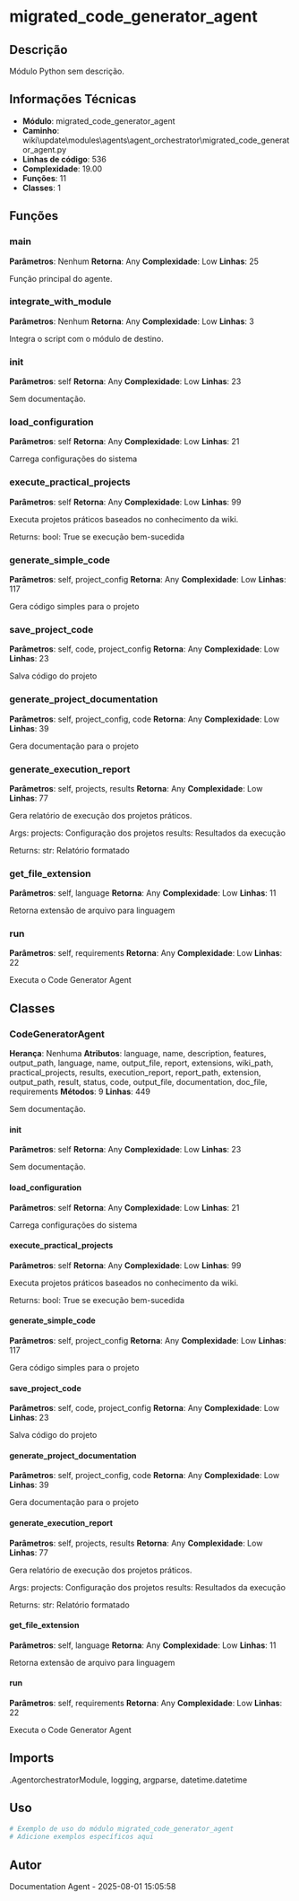 # migrated_code_generator_agent

## Descrição

Módulo Python sem descrição.

## Informações Técnicas

- **Módulo**: migrated_code_generator_agent
- **Caminho**: wiki\update\modules\agents\agent_orchestrator\migrated_code_generator_agent.py
- **Linhas de código**: 536
- **Complexidade**: 19.00
- **Funções**: 11
- **Classes**: 1

## Funções

### main

**Parâmetros**: Nenhum
**Retorna**: Any
**Complexidade**: Low
**Linhas**: 25

Função principal do agente.

### integrate_with_module

**Parâmetros**: Nenhum
**Retorna**: Any
**Complexidade**: Low
**Linhas**: 3

Integra o script com o módulo de destino.

### __init__

**Parâmetros**: self
**Retorna**: Any
**Complexidade**: Low
**Linhas**: 23

Sem documentação.

### load_configuration

**Parâmetros**: self
**Retorna**: Any
**Complexidade**: Low
**Linhas**: 21

Carrega configurações do sistema

### execute_practical_projects

**Parâmetros**: self
**Retorna**: Any
**Complexidade**: Low
**Linhas**: 99

Executa projetos práticos baseados no conhecimento da wiki.

Returns:
    bool: True se execução bem-sucedida

### generate_simple_code

**Parâmetros**: self, project_config
**Retorna**: Any
**Complexidade**: Low
**Linhas**: 117

Gera código simples para o projeto

### save_project_code

**Parâmetros**: self, code, project_config
**Retorna**: Any
**Complexidade**: Low
**Linhas**: 23

Salva código do projeto

### generate_project_documentation

**Parâmetros**: self, project_config, code
**Retorna**: Any
**Complexidade**: Low
**Linhas**: 39

Gera documentação para o projeto

### generate_execution_report

**Parâmetros**: self, projects, results
**Retorna**: Any
**Complexidade**: Low
**Linhas**: 77

Gera relatório de execução dos projetos práticos.

Args:
    projects: Configuração dos projetos
    results: Resultados da execução
    
Returns:
    str: Relatório formatado

### get_file_extension

**Parâmetros**: self, language
**Retorna**: Any
**Complexidade**: Low
**Linhas**: 11

Retorna extensão de arquivo para linguagem

### run

**Parâmetros**: self, requirements
**Retorna**: Any
**Complexidade**: Low
**Linhas**: 22

Executa o Code Generator Agent

## Classes

### CodeGeneratorAgent

**Herança**: Nenhuma
**Atributos**: language, name, description, features, output_path, language, name, output_file, report, extensions, wiki_path, practical_projects, results, execution_report, report_path, extension, output_path, result, status, code, output_file, documentation, doc_file, requirements
**Métodos**: 9
**Linhas**: 449

Sem documentação.

#### __init__

**Parâmetros**: self
**Retorna**: Any
**Complexidade**: Low
**Linhas**: 23

Sem documentação.

#### load_configuration

**Parâmetros**: self
**Retorna**: Any
**Complexidade**: Low
**Linhas**: 21

Carrega configurações do sistema

#### execute_practical_projects

**Parâmetros**: self
**Retorna**: Any
**Complexidade**: Low
**Linhas**: 99

Executa projetos práticos baseados no conhecimento da wiki.

Returns:
    bool: True se execução bem-sucedida

#### generate_simple_code

**Parâmetros**: self, project_config
**Retorna**: Any
**Complexidade**: Low
**Linhas**: 117

Gera código simples para o projeto

#### save_project_code

**Parâmetros**: self, code, project_config
**Retorna**: Any
**Complexidade**: Low
**Linhas**: 23

Salva código do projeto

#### generate_project_documentation

**Parâmetros**: self, project_config, code
**Retorna**: Any
**Complexidade**: Low
**Linhas**: 39

Gera documentação para o projeto

#### generate_execution_report

**Parâmetros**: self, projects, results
**Retorna**: Any
**Complexidade**: Low
**Linhas**: 77

Gera relatório de execução dos projetos práticos.

Args:
    projects: Configuração dos projetos
    results: Resultados da execução
    
Returns:
    str: Relatório formatado

#### get_file_extension

**Parâmetros**: self, language
**Retorna**: Any
**Complexidade**: Low
**Linhas**: 11

Retorna extensão de arquivo para linguagem

#### run

**Parâmetros**: self, requirements
**Retorna**: Any
**Complexidade**: Low
**Linhas**: 22

Executa o Code Generator Agent

## Imports

.AgentorchestratorModule, logging, argparse, datetime.datetime

## Uso

```python
# Exemplo de uso do módulo migrated_code_generator_agent
# Adicione exemplos específicos aqui
```

## Autor

Documentation Agent - 2025-08-01 15:05:58
